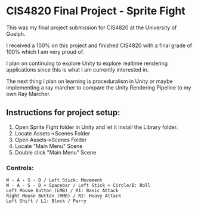 # CIS4820 Final Project - Sprite Fight

This was my final project submission for CIS4820 at the University of Guelph.

I received a 100% on this project and finished CIS4820 with a final grade of 100% which I am very proud of.

I plan on continuing to explore Unity to explore realtime rendering applications since this is what I am currently interested in.

The next thing I plan on learning is proceduralism in Unity or maybe implementing a ray marcher to compare the Unity Rendering Pipeline to my own Ray Marcher.

## Instructions for project setup:

1. Open Sprite Fight folder in Unity and let it install the Library folder.
2. Locate Assets->Scenes Folder
3. Open Assets->Scenes Folder
4. Locate "Main Menu" Scene
5. Double click "Main Menu" Scene

### Controls:
	W - A - S - D / Left Stick: Movement
	W - A - S - D + Spacebar / Left Stick + Circle/B: Roll
	Left Mouse Button (LMB) / R1: Basic Attack
	Right Mouse Button (RMB) / R2: Heavy Attack
	Left Shift / L1: Block / Parry
